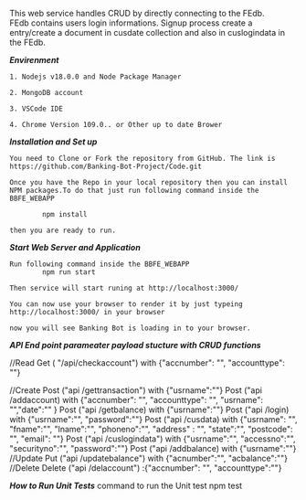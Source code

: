 This web service handles CRUD  by directly connecting to the FEdb.  
FEdb contains users login informations. 
Signup process create a entry/create a document in cusdate collection and also in cuslogindata in the FEdb. 


*****Envirenment*****

    1. Nodejs v18.0.0 and Node Package Manager

    2. MongoDB account

    3. VSCode IDE 

    4. Chrome Version 109.0.. or Other up to date Brower 


*****Installation and Set up*****


    You need to Clone or Fork the repository from GitHub. The link is https://github.com/Banking-Bot-Project/Code.git

    Once you have the Repo in your local repository then you can install NPM packages.To do that just run following command inside the BBFE_WEBAPP 

            npm install 

    then you are ready to run. 


*****Start Web Server and Application*****

    Run following command inside the BBFE_WEBAPP
            npm run start 

    Then service will start runing at http://localhost:3000/ 

    You can now use your browser to render it by just typeing http://localhost:3000/ in your browser

    now you will see Banking Bot is loading in to your browser. 


*******API End point parameater payload stucture with CRUD functions*******

//Read
Get ( "/api/checkaccount") with  {"accnumber": "", "accounttype": ""}

//Create
Post ("api /gettransaction")  with {"usrname":""}
Post ("api /addaccount) with  {"accnumber": "", "accounttype": "", "usrname": "","date":"" } 
Post ("api /getbalance) with  {"usrname":""}
Post ("api /login) with {"usrname":"", "password":""}
Post ("api /cusdata) with {"usrname": "", "fname":"",  "lname":"", "phoneno":"",  "address" : "", "state":"",  "postcode": "", "email": ""}
Post ("api /cuslogindata") with {"usrname":"", "accessno":"", "securityno":"", "password":""}
Post ("api /addbalance) with {"usrname":""}
//Update
Put ("api /updatebalance") with {"acnumber":"", "acbalance":""}
//Delete
Delete ("api /delaccount") :{"accnumber": "", "accounttype":""} 


*****How to Run Unit Tests*****
    command to run the Unit test
     npm test 
